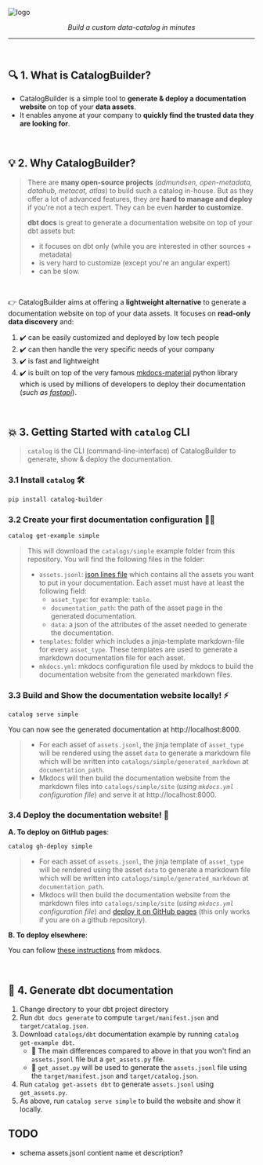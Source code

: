 ![logo](https://github.com/unytics/catalog_builder/assets/111615732/bdb75e70-c7cd-4c7b-aa28-f015011f1edb)



<p align="center">
    <em>Build a custom data-catalog in minutes</em>
</p>

---

<br>

## 🔍️ 1. What is CatalogBuilder?

- CatalogBuilder is a simple tool to **generate & deploy a documentation website** on top of your **data assets**.
- It enables anyone at your company to **quickly find the trusted data they are looking for**. 

<br>

## 💡  2. Why CatalogBuilder?

> There are **many open-source projects** (*admundsen, open-metadata, datahub, metacat, atlas*) to build such a catalog in-house. But as they offer a lot of advanced features, they are **hard to manage and deploy** if you're not a tech expert. They can be even **harder to customize**. 
> 
> **dbt docs** is great to generate a documentation website on top of your dbt assets but:
> 
> - it focuses on dbt only (while you are interested in other sources + metadata)
> - is very hard to customize (except you're an angular expert)
> - can be slow.

<br>

👉 CatalogBuilder aims at offering a **lightweight alternative** to generate a documentation website on top of your data assets. It focuses on **read-only data discovery** and:

1. ✔️ can be easily customized and deployed by low tech people
2. ✔️ can then handle the very specific needs of your company
3. ✔️ is fast and lightweight
4. ✔️ is built on top of the very famous [mkdocs-material](https://github.com/squidfunk/mkdocs-material) python library which is used by millions of developers to deploy their documentation (*such as [fastapi](https://fastapi.tiangolo.com/)*).


<br>

## 💥 3. Getting Started with `catalog` CLI

> `catalog` is the CLI (command-line-interface) of CatalogBuilder to generate, show & deploy the documentation.

### 3.1 Install `catalog` 🛠️

``` sh
pip install catalog-builder
```

### 3.2 Create your first documentation configuration 👨‍💻

``` sh
catalog get-example simple
```

> This will download the `catalogs/simple` example folder from this repository. You will find the following files in the folder:
> 
> - `assets.jsonl`: [json lines file](https://medium.com/@sujathamudadla1213/difference-between-ordinary-json-and-json-lines-fc746f93d75e) which contains all the assets you want to put in your documentation. Each asset must have at least the following field:
>   - `asset_type`: for example: `table`.
>   - `documentation_path`: the path of the asset page in the generated documentation.
>   - `data`: a json of the attributes of the asset needed to generate the documentation.
> - `templates`: folder which includes a jinja-template markdown-file for every `asset_type`. These templates are used to generate a markdown documentation file for each asset.
> - `mkdocs.yml`: mkdocs configuration file used by mkdocs to build the documentation website from the generated markdown files.


### 3.3 Build and Show the documentation website locally! ⚡

``` sh
catalog serve simple
```

You can now see the generated documentation at http://localhost:8000.

> - For each asset of `assets.jsonl`, the jinja template of `asset_type` will be rendered using the asset `data` to generate a markdown file which will be written into `catalogs/simple/generated_markdown` at `documentation_path`.
> - Mkdocs will then build the documentation website from the markdown files into `catalogs/simple/site` (*using `mkdocs.yml` configuration file*) and serve it at http://localhost:8000.


### 3.4 Deploy the documentation website! 🚀

**A. To deploy on GitHub pages**:

``` sh
catalog gh-deploy simple
```

> - For each asset of `assets.jsonl`, the jinja template of `asset_type` will be rendered using the asset `data` to generate a markdown file which will be written into `catalogs/simple/generated_markdown` at `documentation_path`.
> - Mkdocs will then build the documentation website from the markdown files into `catalogs/simple/site` (*using `mkdocs.yml` configuration file*) and [deploy it on GitHub pages](https://www.mkdocs.org/user-guide/deploying-your-docs/) (this only works if you are on a github repository).


**B. To deploy elsewhere**:

You can follow [these instructions](https://www.mkdocs.org/user-guide/deploying-your-docs/#other-providers) from mkdocs.

<br>


## 💎 4. Generate dbt documentation

1. Change directory to your dbt project directory
2. Run `dbt docs generate` to compute `target/manifest.json` and `target/catalog.json`.
3. Download `catalogs/dbt` documentation example by running `catalog get-example dbt`.
    - 🔴 The main differences compared to above in that you won't find an `assets.jsonl` file but a `get_assets.py` file.
    - 🔴 `get_asset.py` will be used to generate the `assets.jsonl` file using the `target/manifest.json` and `target/catalog.json`.
4. Run `catalog get-assets dbt` to generate `assets.jsonl` using `get_assets.py`.
5. As above, run `catalog serve simple` to build the website and show it locally.


## TODO

- schema assets.jsonl contient name et description?